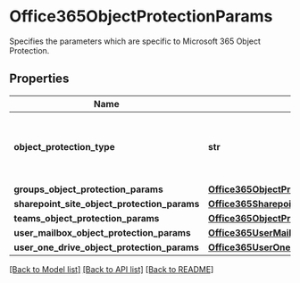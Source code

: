 # Office365ObjectProtectionParams

Specifies the parameters which are specific to Microsoft 365 Object Protection.

## Properties
Name | Type | Description | Notes
------------ | ------------- | ------------- | -------------
**object_protection_type** | **str** | Specifies the Microsoft 365 Object Protection type. | 
**groups_object_protection_params** | [**Office365ObjectProtectionCommonParams**](Office365ObjectProtectionCommonParams.md) |  | [optional] 
**sharepoint_site_object_protection_params** | [**Office365SharepointSiteObjectProtectionParams**](Office365SharepointSiteObjectProtectionParams.md) |  | [optional] 
**teams_object_protection_params** | [**Office365ObjectProtectionCommonParams**](Office365ObjectProtectionCommonParams.md) |  | [optional] 
**user_mailbox_object_protection_params** | [**Office365UserMailboxObjectProtectionParams**](Office365UserMailboxObjectProtectionParams.md) |  | [optional] 
**user_one_drive_object_protection_params** | [**Office365UserOneDriveObjectProtectionParams**](Office365UserOneDriveObjectProtectionParams.md) |  | [optional] 

[[Back to Model list]](../README.md#documentation-for-models) [[Back to API list]](../README.md#documentation-for-api-endpoints) [[Back to README]](../README.md)


